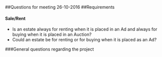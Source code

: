 ##Questions for meeting 26-10-2016
##Requirements

#### Sale/Rent
  - Is an estate always for renting when it is placed in an Ad and always for buying when it is placed in an Auction?
  - Could an estate be for renting or for buying when it is placed as an Ad?

###General questions regarding the project

